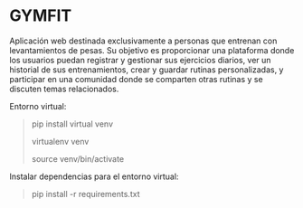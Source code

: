 # GYMFIT
Aplicación web destinada exclusivamente a personas que entrenan con levantamientos de pesas. Su objetivo es proporcionar una plataforma donde los usuarios puedan registrar y gestionar sus ejercicios diarios, ver un historial de sus entrenamientos, crear y guardar rutinas personalizadas, y participar en una comunidad donde se comparten otras rutinas y se discuten temas relacionados.

Entorno virtual:
> pip install virtual venv
> 
> virtualenv venv
> 
> source venv/bin/activate

Instalar dependencias para el entorno virtual:
> pip install -r requirements.txt

